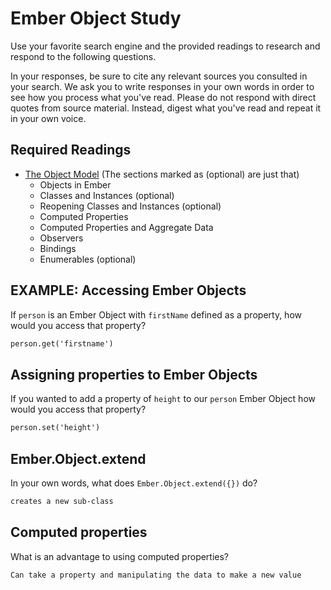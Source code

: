 # Ember Object Study

Use your favorite search engine and the provided readings to research and
respond to the following questions.

In your responses, be sure to cite any relevant sources you consulted in your
search. We ask you to write responses in your own words in order to see how you
process what you've read. Please do not respond with direct quotes from source
material. Instead, digest what you've read and repeat it in your own voice.

## Required Readings

-   [The Object Model](https://guides.emberjs.com/v2.11.0/object-model/) (The sections marked as (optional) are just that)
    - Objects in Ember
    - Classes and Instances (optional)
    - Reopening Classes and Instances (optional)
    - Computed Properties
    - Computed Properties and Aggregate Data
    - Observers
    - Bindings
    - Enumerables (optional)

## EXAMPLE: Accessing Ember Objects

If `person` is an Ember Object with `firstName` defined as a property, how would you access that property?

```md
person.get('firstname')
```

## Assigning properties to Ember Objects

If you wanted to add a property of `height` to our `person` Ember Object how would you access that property?

```md
person.set('height')
```

## Ember.Object.extend

In your own words, what does `Ember.Object.extend({})` do?

```md
creates a new sub-class
```

## Computed properties

What is an advantage to using computed properties?

```md
Can take a property and manipulating the data to make a new value
```
